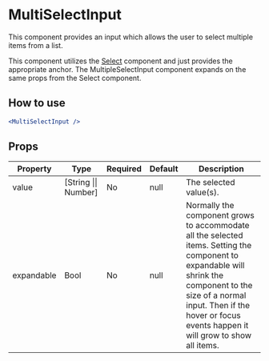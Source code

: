 # MultiSelectInput

This component provides an input which allows the user to select multiple items from a list.

This component utilizes the [Select](../select/README.md) component and just provides the appropriate anchor. The MultipleSelectInput component expands on the same props from the Select component.

## How to use

```jsx
<MultiSelectInput />
```

## Props

| Property   | Type                 | Required | Default | Description                                                                                                                                                                                                                               |
| ---------- | -------------------- | -------- | ------- | ----------------------------------------------------------------------------------------------------------------------------------------------------------------------------------------------------------------------------------------- |
| value      | [String \|\| Number] | No       | null    | The selected value(s).                                                                                                                                                                                                                    |
| expandable | Bool                 | No       | null    | Normally the component grows to accommodate all the selected items. Setting the component to expandable will shrink the component to the size of a normal input. Then if the hover or focus events happen it will grow to show all items. |
